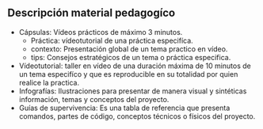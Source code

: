 ## Descripción material pedagogíco
* Cápsulas: Vídeos prácticos de máximo 3 minutos.
  * Práctica: vídeotutorial de  una práctica especifíca.
  * contexto: Presentación global de un tema practico en vídeo. 
  * tips: Consejos estratégicos de un tema o práctica especifica.
* Vídeotutorial: taller en vídeo de una duración máxima de 10 minutos de un tema especifíco y que es reproducible en su totalidad por quien realice la practica.
* Infografías: Ilustraciones para presentar de manera visual y sintéticas información, temas y conceptos del proyecto.
* Guías de supervivencia: Es una tabla de referencia que presenta comandos, partes de código, conceptos técnicos o físicos del proyecto. 

